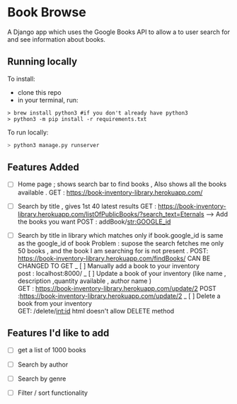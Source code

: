 # Book Browse

A Django app which uses the Google Books API to allow a to user search for and see information about books.


## Running locally

To install:

* clone this repo
* in your terminal, run:
  
``` 
> brew install python3 #if you don't already have python3
> python3 -m pip install -r requirements.txt
```

To run locally:

  ``` sh
  > python3 manage.py runserver
  ```

## Features Added 
- [ ] Home page ; shows search bar to find books , Also shows all the books available .
	  GET : https://book-inventory-library.herokuapp.com/

- [ ] Search by title , gives 1st 40 latest results
		GET : https://book-inventory-library.herokuapp.com/listOfPublicBooks/?search_text=Eternals
		--> Add the books you want
		POST : addBook/<str:GOOGLE_id> 
- [ ] Search by title in library which matches only if book.google_id is same as the google_id of book 
		Problem : supose the search fetches me only 50 books , and the book I am searching for is not present .
		POST: https://book-inventory-library.herokuapp.com/findBooks/    CAN BE CHANGED TO GET 
_ [ ] Manually add a book to your inventory 	
			post : localhost:8000/
_ [ ] Update a book of your inventory 	(like name , description ,quantity available , author name )	
		GET : https://book-inventory-library.herokuapp.com/update/2
		POST :https://book-inventory-library.herokuapp.com/update/2
_ [ ] Delete a book from your inventory 		
		GET:  /delete/<int:id>    html doesn't allow DELETE method 

## Features I'd like to add
- [ ] get a list of 1000 books 
- [ ] Search by author
- [ ] Search by genre
- [ ] Filter / sort functionality



